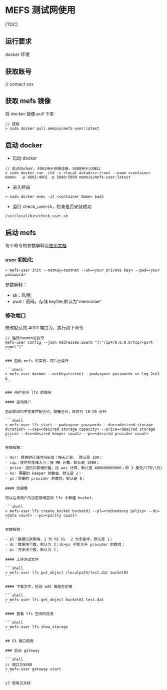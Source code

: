 # MEFS 测试网使用

[TOC]

## 运行要求

docker 环境

## 获取账号

// contact xxx

## 获取 mefs 镜像

将 docker 镜像 pull 下来

```docker
// 获取
> sudo docker pull memoio/mefs-user:latest
```

## 启动 docker

- 启动 docker

```shell
// 启动docker; 4001用于网络连接，5080用于S3接口
> sudo docker run -itd -v <local datadir>:/root --name <container Name>  -p 4001:4001 -p 5080:5080 memoio/mefs-user:latest
```

- 进入终端

```shell
> sudo docker exec -it <container Name> bash
```

- 运行 check_user.sh，检查是否安装成功

```shell
/usr/local/bin/check_user.sh
```

## 启动 mefs

每个命令的参数解释见[使用文档](https://github.com/memoio/docs)

### user 初始化

```shell
> mefs-user init --netKey=testnet --sk=<your private key> --pwd=<your password>
```

参数解释：

- sk：私钥;
- pwd：密码，存储 keyfile;默认为"memoriae"

### 修改端口

修改默认的 4001 端口为<port num>，执行如下命令

````shell
// 运行daemon前执行
mefs-user config --json Addresses.Swarm "[\"/ip4/0.0.0.0/tcp/<port num>\"]"
```

### 启动 mefs 的实例，可后台运行

```shell
> mefs-user daemon --netKey=testnet --pwd=<your password> >> log 2>&1 &
```

### 用户空间 lfs 的使用

#### 启动用户

启动期间由于需要匹配合约，部署合约，耗时约 10~20 分钟

```shell
> mefs-user lfs start --pwd=<your password> --dur=<desired storage duration> --cap=<desired storage capacity> --price=<desired storage price> --ks=<desired keeper count> --ps=<desired provider count>
```

参数解释：

- dur: 提供的存储时间长度；按天计算， 默认是 100；
- cap：提供的存储大小；按 MB 计算，默认是 1000；
- price: 提供的存储价格，按 wei 计算，默认是 400000000000；即 3 美元/(TB\*月)
- ks: 需要的 keeper 的数目，默认是 2；
- ps：需要的 provider 的数目，默认是 6；

#### 创建桶

可以在该用户的加密存储空间 lfs 中新建 bucket。

```shell
> mefs-user lfs create_bucket bucket01 --pl=<redundance policy> --dc=<data count> --pc=<parity count>
```

参数解释：

- pl：数据冗余策略，1 为 RS 码， 2 为多副本，默认是 1；
- dc：数据块个数，默认为 3；dc+pc 不能大于 provider 的数目；
- pc：冗余块个数，默认为 2；

#### 上传测试文件

```shell
> mefs-user lfs put_object /localpath/test.dat bucket01
```

#### 下载文件，检验 md5 值是否正确

```shell
> mefs-user lfs get_object bucket01 test.dat
```

#### 查看 lfs 空间的信息

```shell
> mefs-user lfs show_storage
```

## S3 接口使用

### 启动 gateway

```shell
// 端口为5080
> mefs-user gateway start
```

s3 使用见文档
````
